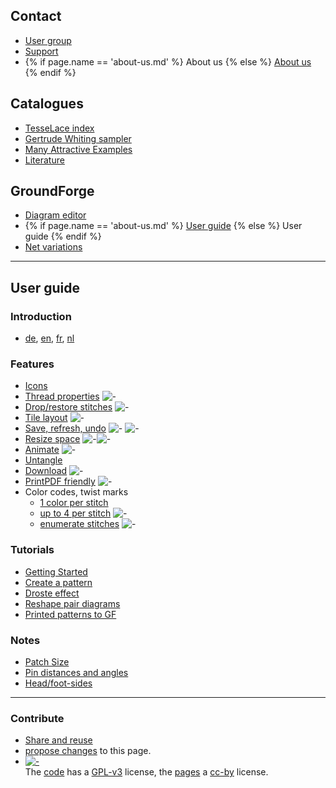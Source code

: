## Contact

* <a href="https://groups.io/g/GroundForge" target="_blank">User group</a>
* <a href="https://groundforge.wordpress.com" target="_blank">Support</a>
* {% if page.name == 'about-us.md' %} About us {% else %} [About us](/GroundForge-help/about-us) {% endif %}

## Catalogues

* [TesseLace index](/tesselace-to-gf)
* [Gertrude Whiting sampler](/gw-lace-to-gf)
* [Many Attractive Examples](/MAE-gf/)
* [Literature](/MAE-gf/docs/literature)

## GroundForge

* [Diagram editor](/GroundForge/tiles)
* {% if page.name == 'about-us.md' %} [User guide](/GroundForge/) {% else %} User guide {% endif %}
* [Net variations](/GroundForge/nets)

* * *

## User guide

### Introduction

* [de](https://github.com/d-bl/GroundForge/blob/oidfa-article/docs/help/DE.md), [en](/GroundForge/), [fr](http://gibritte.over-blog.com/2020/05/jouer-groundforge.html), [nl](https://github.com/d-bl/GroundForge/blob/oidfa-article/docs/help/NL.md)

### Features

* [Icons](/GroundForge-help/Icons)
* [Thread properties](/GroundForge-help/Thread-Properties) ![-](/GroundForge-help/images/toggle-thread.png)
* [Drop/restore stitches](/GroundForge-help/Replace) ![-](/GroundForge-help/images/toggle-stitch.png)
* [Tile layout](/GroundForge-help/Change-tiles) ![-](/GroundForge-help/images/brick-menu-icon.png)
* [Save, refresh, undo](/GroundForge-help/Undo) ![-](/GroundForge/images/link.png) ![-](/GroundForge/images/wand.png)
* [Resize space](/GroundForge-help/Icons) ![-](/GroundForge/images/size-inc.jpg)![-](/GroundForge/images/size-dec.jpg)
* [Animate](/GroundForge-help/Icons) ![-](/GroundForge/images/animate.png)
* [Untangle](/GroundForge-help/untangle)
* [Download](/GroundForge-help/Download) ![-](/GroundForge/images/download.jpg)
* [PrintPDF friendly](/GroundForge-help/Icons) ![-](/GroundForge/images/print.png)
* Color codes, twist marks
    * [1 color per stitch](/GroundForge-help/Color-Code)
    * [up to 4 per stitch](/GroundForge-help/color-rules) ![-](/GroundForge/images/to-color-rules.png)
    * [enumerate stitches](/GroundForge-help/Icons) ![-](/GroundForge/images/swatches.png)

### Tutorials

* [Getting Started](/GroundForge-help/index)
* [Create a pattern](/GroundForge-help/Advanced)
* [Droste effect](/GroundForge-help/Droste-effect)
* [Reshape pair diagrams](/GroundForge-help/Reshape-Patterns)
* [Printed patterns to GF](/GroundForge-help/Reversed-engineering-of-patterns)

### Notes

* [Patch Size](/GroundForge-help/Patch-Size)
* [Pin distances and angles](/GroundForge-help/Pin-distances-and-angles)
* [Head/foot-sides](/GroundForge-help/footsides)

* * *

### Contribute

* [Share and reuse](/GroundForge-help/Reuse)
* [propose changes]({{%20site.github.repository_url%20}}/edit/master/docs/{{%20page.path%20}} "typo's, grammar, whatever") to this page.
* [![-](/GroundForge/assets/images/CC_some_rights_reserved.png)](https://github.com/d-bl/GroundForge/#licenses)  
    The [code](https://github.com/d-bl/GroundForge/tree/master/src) has a [GPL-v3](https://github.com/d-bl/GroundForge#licenses) license, the [pages](https://github.com/d-bl/GroundForge/tree/master/docs) a [cc-by](http://creativecommons.org/licenses/by/4.0/) license.

